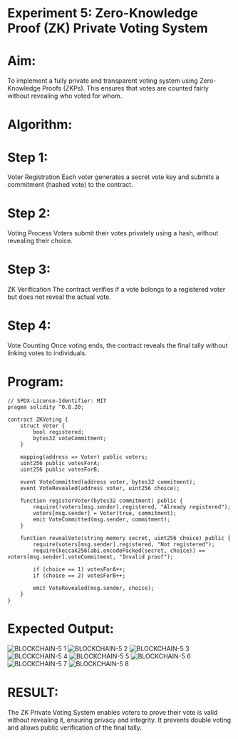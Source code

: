 # Experiment 5: Zero-Knowledge Proof (ZK) Private Voting System
# Aim:
To implement a fully private and transparent voting system using Zero-Knowledge Proofs (ZKPs). This ensures that votes are counted fairly without revealing who voted for whom.

# Algorithm:
# Step 1:
Voter Registration
Each voter generates a secret vote key and submits a commitment (hashed vote) to the contract.


# Step 2: 
Voting Process
Voters submit their votes privately using a hash, without revealing their choice.


# Step 3: 
ZK Verification
The contract verifies if a vote belongs to a registered voter but does not reveal the actual vote.


# Step 4: 
Vote Counting
Once voting ends, the contract reveals the final tally without linking votes to individuals.



# Program:
```
// SPDX-License-Identifier: MIT
pragma solidity ^0.8.20;

contract ZKVoting {
    struct Voter {
        bool registered;
        bytes32 voteCommitment;
    }

    mapping(address => Voter) public voters;
    uint256 public votesForA;
    uint256 public votesForB;

    event VoteCommitted(address voter, bytes32 commitment);
    event VoteRevealed(address voter, uint256 choice);

    function registerVoter(bytes32 commitment) public {
        require(!voters[msg.sender].registered, "Already registered");
        voters[msg.sender] = Voter(true, commitment);
        emit VoteCommitted(msg.sender, commitment);
    }

    function revealVote(string memory secret, uint256 choice) public {
        require(voters[msg.sender].registered, "Not registered");
        require(keccak256(abi.encodePacked(secret, choice)) == voters[msg.sender].voteCommitment, "Invalid proof");

        if (choice == 1) votesForA++;
        if (choice == 2) votesForB++;

        emit VoteRevealed(msg.sender, choice);
    }
}

```
# Expected Output:
![BLOCKCHAIN-5 1](https://github.com/user-attachments/assets/c0e8086b-9599-4475-a657-91e37621b8f7)
![BLOCKCHAIN-5 2](https://github.com/user-attachments/assets/8ff1fae9-37fb-463b-b79f-3612eab1ddcb)
![BLOCKCHAIN-5 3](https://github.com/user-attachments/assets/fbb59f75-8ba3-4348-8744-2ee946276f67)
![BLOCKCHAIN-5 4](https://github.com/user-attachments/assets/fd4e5120-ced1-4e68-bb37-3936d746fd91)
![BLOCKCHAIN-5 5](https://github.com/user-attachments/assets/6123988e-079d-4387-a357-d44723ad992e)
![BLOCKCHAIN-5 6](https://github.com/user-attachments/assets/cb0a1215-cfaa-4389-a045-5e2e2fa86bf3)
![BLOCKCHAIN-5 7](https://github.com/user-attachments/assets/973a50d6-7775-4435-9f09-a5f30c96b58c)
![BLOCKCHAIN-5 8](https://github.com/user-attachments/assets/0f324ca7-c21a-460e-baab-22d7c8a2c1e7)

# RESULT: 
The ZK Private Voting System enables voters to prove their vote is valid without revealing it, ensuring privacy and integrity. It prevents double voting and allows public verification of the final tally.

